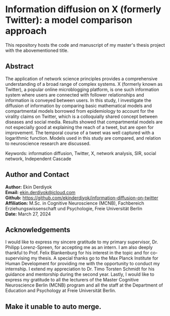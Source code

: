 # Information diffusion on X (formerly Twitter): a model comparison approach
This repository hosts the code and manuscript of my master's thesis project with the abovementioned title.

## Abstract
The application of network science principles provides a comprehensive understanding of a broad range of complex systems. X (formerly known as Twitter), a popular online microblogging platform, is one such information system where users are connected with follower relationships and information is conveyed between users. In this study, I investigate the diffusion of information by comparing basic mathematical models and compartmental models borrowed from epidemiology to account for the virality claims on Twitter, which is a colloquially shared concept between diseases and social media. Results showed that compartmental models are not especially good at explaining the reach of a tweet, but are open for improvement. The temporal course of a tweet was well captured with a logarithmic function. Models used in this study are compared, and relation to neuroscience research are discussed.

Keywords: information diffusion, Twitter, X, network analysis, SIR, social network, Independent Cascade

## Author and Contact
**Author:** Ekin Derdiyok <br>
**Email:** ekin.derdiyok@icloud.com <br>
**Github:** https://github.com/ekinderdiyok/information-diffusion-on-twitter <br>
**Affiliation:** M.Sc. in Cognitive Neuroscience (MCNB), Fachbereich Erziehungswissenschaft und Psychologie, Freie Universität Berlin <br>
**Date:** March 27, 2024 <br>

## Acknowledgements
I would like to express my sincere gratitude to my primary supervisor, Dr. Philipp Lorenz-Spreen, for accepting me as an intern. I am also deeply thankful to Prof. Felix Blankenburg for his interest in the topic and for co-supervising my thesis. A special thanks go to the Max Planck Institute for Human Development for providing me with the opportunity to conduct my internship. I extend my appreciation to Dr. Timo Torsten Schmidt for his guidance and mentorship during the second year. Lastly, I would like to express my gratitude to all the lecturers of the Master Cognitive Neuroscience Berlin (MCNB) program and all the staff at the Department of Education and Psychology at Freie Universität Berlin.

## Make it unable to auto merge.